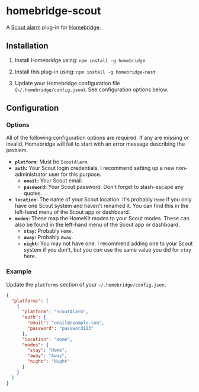 # homebridge-scout

A [Scout alarm](https://scoutalarm.com/) plug-in for [Homebridge](https://homebridge.io/).

## Installation

1. Install Homebridge using: `npm install -g homebridge`

2. Install this plug-in using: `npm install -g homebridge-nest`

3. Update your Homebridge configuration file (`~/.homebridge/config.json`). See configuration options below.

## Configuration

### Options

All of the following configuration options are required. If any are missing or invalid, Homebridge will fail to start with an error message describing the problem.

* **`platform`:** Must be `ScoutAlarm`.
* **`auth`:** Your Scout login credentials. I recommend setting up a new non-administrator user for this purpose.
  * **`email`:** Your Scout email.
  * **`password`:** Your Scout password. Don't forget to slash-escape any quotes.
* **`location`:** The name of your Scout location. It's probably `Home` if you only have one Scout system and haven't renamed it. You can find this in the left-hand menu of the Scout app or dashboard.
* **`modes`:** These map the HomeKit modes to your Scout modes. These can also be found in the left-hand menu of the Scout app or dashboard.
  * **`stay`:** Probably `Home`.
  * **`away`:** Probably `Away`.
  * **`night`:** You may not have one. I recommend adding one to your Scout system if you don't, but you *can* use the same value you did for `stay` here.

### Example

Update the `platforms` section of your `~/.homebridge/config.json`:

```json
{
  "platforms": [
    {
      "platform": "ScoutAlarm",
      "auth": {
        "email": "email@example.com",
        "password": "password123"
      },
      "location": "Home",
      "modes": {
        "stay": "Home",
        "away": "Away",
        "night": "Night"
      }
    }
  ]
}
```
